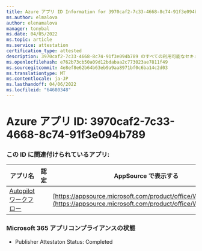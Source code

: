 ```yaml
---
title: Azure アプリ ID Information for 3970caf2-7c33-4668-8c74-91f3e094b789
ms.author: elmalova
author: elenamalova
manager: tonybal
ms.date: 04/05/2022
ms.topic: article
ms.service: attestation
certification_type: attested
description: 3970caf2-7c33-4668-8c74-91f3e094b789 のすべての利用可能なセキュリティとコンプライアンス情報。
ms.openlocfilehash: e762b73cb50a09d12bdabaa2c773023ae7811f49
ms.sourcegitcommit: 4e8ef8e62b64b63eb9a9aa8971bf0c6ba14c2d03
ms.translationtype: MT
ms.contentlocale: ja-JP
ms.lasthandoff: 04/06/2022
ms.locfileid: "64680348"
---
```

# <a name="azure-app-id-3970caf2-7c33-4668-8c74-91f3e094b789"></a>Azure アプリ ID: 3970caf2-7c33-4668-8c74-91f3e094b789


### <a name="apps-associated-with-this-id"></a>この ID に関連付けられているアプリ:
| **アプリ名** | **認定** | **AppSource で表示する** |
|--------------|---------------|-----------------------|
| [Autopilot ワークフロー](../forward/WA200003745.md) |  | [https://appsource.microsoft.com/product/office/WA200003745](https://appsource.microsoft.com/product/office/WA200003745) |

### <a name="microsoft-365-app-compliance-status"></a>Microsoft 365 アプリコンプライアンスの状態
- Publisher Attestaton Status: Completed
